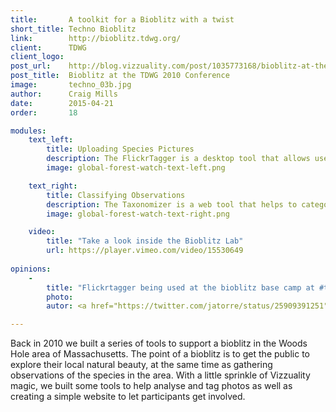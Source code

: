 ```yaml
---
title:       A toolkit for a Bioblitz with a twist
short_title: Techno Bioblitz
link:        http://bioblitz.tdwg.org/
client:      TDWG
client_logo: 
post_url:    http://blog.vizzuality.com/post/1035773168/bioblitz-at-the-next-tdwg-2010-conference
post_title:  Bioblitz at the TDWG 2010 Conference
image:       techno_03b.jpg
author:      Craig Mills
date:        2015-04-21
order:       18

modules:
    text_left:
        title: Uploading Species Pictures
        description: The FlickrTagger is a desktop tool that allows users to upload pictures and geotag them. Developed in Flex, it draws on the interactive capabilities of this technology for organizing and categorizing the user pictures in an optimal way.
        image: global-forest-watch-text-left.png

    text_right:
        title: Classifying Observations
        description: The Taxonomizer is a web tool that helps to categorize species observed during the BioBlitz, showing pictures and asking the user for identifying. It uses the GBIF species database as a suggestions dictionary.
        image: global-forest-watch-text-right.png

    video: 
        title: "Take a look inside the Bioblitz Lab"
        url: https://player.vimeo.com/video/15530649
        
opinions:
    -
        title: "Flickrtagger being used at the bioblitz base camp at #tdwg Come and upload your pictures!"
        photo: 
        autor: <a href="https://twitter.com/jatorre/status/25909391251"> Javier de la Torre </a>

---
```


Back in 2010 we built a series of tools to support a bioblitz in the Woods Hole area of Massachusetts. The point of a bioblitz is to get the public to explore their local natural beauty, at the same time as gathering observations of the species in the area. With a little sprinkle of Vizzuality magic, we built some tools to help analyse and tag photos as well as creating a simple website to let participants get involved.
